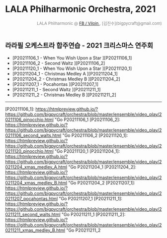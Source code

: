 
# LALA Philharmonic Orchestra, 2021

<div align='right'><font size=2 color='gray'>LALA Philharmonic  @ <font color='blue'><a href='https://www.facebook.com/jskim.kr'>FB / Viloin </a></font>, [김진수](bigpycraft@gmail.com)</font></div>
<br>

## 라라필 오케스트라 합주연습 - 2021 크리스마스 연주회

- [P20211106_1 - When You Wish Upon a Star      ][P20211106_1]
- [P20211106_2 - Second Waltz                           ][P20211106_2]
- [P20211120_1 - When You Wish Upon a Star      ][P20211120_1]
- [P20211204_1 - Christmas Medley A                  ][P20211204_1]
- [P20211204_2 - Christmas Medley B                   ][P20211204_2]
- [P20211207_1 - Pocahontas                              ][P20211207_1]
- [P20211211_1 - Second Waltz                           ][P20211211_1]
- [P20211211_2 - Christmas Medley B                   ][P20211211_2]
<hr>

[P20211106_1]:  https://htmlpreview.github.io/?https://github.com/bigpycraft/orchestra/blob/master/ensemble/video_play/20211106_pinocchio.html                                          "Go P20211106_1
[P20211106_2]:  https://htmlpreview.github.io/?https://github.com/bigpycraft/orchestra/blob/master/ensemble/video_play/20211106_second_walts.html                                      "Go P20211106_2
[P20211120_1]:  https://htmlpreview.github.io/?https://github.com/bigpycraft/orchestra/blob/master/ensemble/video_play/20211120_pinocchio.html                                          "Go P20211120_1
[P20211204_1]:  https://htmlpreview.github.io/?https://github.com/bigpycraft/orchestra/blob/master/ensemble/video_play/20211204_xmas_medley_A.html                                  "Go P20211204_1
[P20211204_2]:  https://htmlpreview.github.io/?https://github.com/bigpycraft/orchestra/blob/master/ensemble/video_play/20211204_xmas_medley_B.html                                   "Go P20211204_2
[P20211207_1]:  https://htmlpreview.github.io/?https://github.com/bigpycraft/orchestra/blob/master/ensemble/video_play/20211207_pocahontas.html                                        "Go P20211207_1
[P20211211_1]:  https://htmlpreview.github.io/?https://github.com/bigpycraft/orchestra/blob/master/ensemble/video_play/20211211_second_walts.html                                      "Go P20211211_1
[P20211211_2]:  https://htmlpreview.github.io/?https://github.com/bigpycraft/orchestra/blob/master/ensemble/video_play/20211211_xmas_medley_B.html                                   "Go P20211211_2

